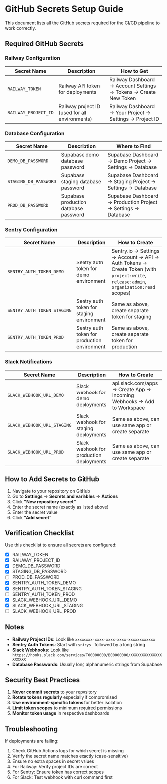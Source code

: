 # GitHub Secrets Setup Guide

This document lists all the GitHub secrets required for the CI/CD pipeline to work correctly.

## Required GitHub Secrets

### Railway Configuration

| Secret Name          | Description                                    | How to Get                                                       |
| -------------------- | ---------------------------------------------- | ---------------------------------------------------------------- |
| `RAILWAY_TOKEN`      | Railway API token for deployments              | Railway Dashboard → Account Settings → Tokens → Create New Token |
| `RAILWAY_PROJECT_ID` | Railway project ID (used for all environments) | Railway Dashboard → Your Project → Settings → Project ID         |

### Database Configuration

| Secret Name           | Description                           | Where to Find                                                 |
| --------------------- | ------------------------------------- | ------------------------------------------------------------- |
| `DEMO_DB_PASSWORD`    | Supabase demo database password       | Supabase Dashboard → Demo Project → Settings → Database       |
| `STAGING_DB_PASSWORD` | Supabase staging database password    | Supabase Dashboard → Staging Project → Settings → Database    |
| `PROD_DB_PASSWORD`    | Supabase production database password | Supabase Dashboard → Production Project → Settings → Database |

### Sentry Configuration

| Secret Name                 | Description                                  | How to Create                                                                                                                         |
| --------------------------- | -------------------------------------------- | ------------------------------------------------------------------------------------------------------------------------------------- |
| `SENTRY_AUTH_TOKEN_DEMO`    | Sentry auth token for demo environment       | Sentry.io → Settings → Account → API → Auth Tokens → Create Token (with `project:write`, `release:admin`, `organization:read` scopes) |
| `SENTRY_AUTH_TOKEN_STAGING` | Sentry auth token for staging environment    | Same as above, create separate token for staging                                                                                      |
| `SENTRY_AUTH_TOKEN_PROD`    | Sentry auth token for production environment | Same as above, create separate token for production                                                                                   |

### Slack Notifications

| Secret Name                 | Description                              | How to Create                                                          |
| --------------------------- | ---------------------------------------- | ---------------------------------------------------------------------- |
| `SLACK_WEBHOOK_URL_DEMO`    | Slack webhook for demo deployments       | api.slack.com/apps → Create App → Incoming Webhooks → Add to Workspace |
| `SLACK_WEBHOOK_URL_STAGING` | Slack webhook for staging deployments    | Same as above, can use same app or create separate                     |
| `SLACK_WEBHOOK_URL_PROD`    | Slack webhook for production deployments | Same as above, can use same app or create separate                     |

## How to Add Secrets to GitHub

1. Navigate to your repository on GitHub
2. Go to **Settings** → **Secrets and variables** → **Actions**
3. Click **"New repository secret"**
4. Enter the secret name (exactly as listed above)
5. Enter the secret value
6. Click **"Add secret"**

## Verification Checklist

Use this checklist to ensure all secrets are configured:

- [x] RAILWAY_TOKEN
- [x] RAILWAY_PROJECT_ID
- [x] DEMO_DB_PASSWORD
- [x] STAGING_DB_PASSWORD
- [ ] PROD_DB_PASSWORD
- [x] SENTRY_AUTH_TOKEN_DEMO
- [x] SENTRY_AUTH_TOKEN_STAGING
- [ ] SENTRY_AUTH_TOKEN_PROD
- [x] SLACK_WEBHOOK_URL_DEMO
- [x] SLACK_WEBHOOK_URL_STAGING
- [ ] SLACK_WEBHOOK_URL_PROD

## Notes

- **Railway Project IDs**: Look like `xxxxxxxx-xxxx-xxxx-xxxx-xxxxxxxxxxxx`
- **Sentry Auth Tokens**: Start with `sntrys_` followed by a long string
- **Slack Webhooks**: Look like `https://hooks.slack.com/services/T00000000/B00000000/XXXXXXXXXXXXXXXXXXXX`
- **Database Passwords**: Usually long alphanumeric strings from Supabase

## Security Best Practices

1. **Never commit secrets** to your repository
2. **Rotate tokens regularly** especially if compromised
3. **Use environment-specific tokens** for better isolation
4. **Limit token scopes** to minimum required permissions
5. **Monitor token usage** in respective dashboards

## Troubleshooting

If deployments are failing:

1. Check GitHub Actions logs for which secret is missing
2. Verify the secret name matches exactly (case-sensitive)
3. Ensure no extra spaces in secret values
4. For Railway: Verify project IDs are correct
5. For Sentry: Ensure token has correct scopes
6. For Slack: Test webhook with curl command first
